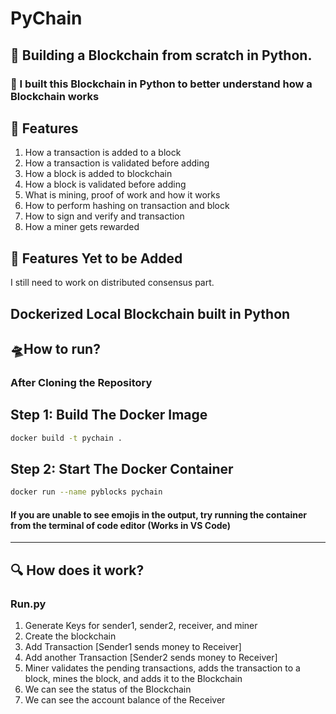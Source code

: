 # PyChain

## :snake: Building a Blockchain from scratch in Python.
### :link: I built this Blockchain in Python to better understand how a Blockchain works

## :rocket: Features

1. How a transaction is added to a block
2. How a transaction is validated before adding 
3. How a block is added to blockchain
4. How a block is validated before adding
5. What is mining, proof of work and how it works
6. How to perform hashing on transaction and block
7. How to sign and verify and transaction
8. How a miner gets rewarded 

## :rocket: Features Yet to be Added
I still need to work on distributed consensus part.

## Dockerized Local Blockchain built in Python
## 🛸How to run?

### After Cloning the Repository

## Step 1: Build The Docker Image

  ```sh
  docker build -t pychain .
  ```
## Step 2: Start The Docker Container

  ```sh
  docker run --name pyblocks pychain
  ```



#### If you are unable to see emojis in the output, try running the container from the terminal of code editor (Works in VS Code)
------------------------------------------------------------------------------------------------------------------------------------

## :mag: How does it work?

### Run.py 
1. Generate Keys for sender1, sender2, receiver, and miner
2. Create the blockchain
3. Add Transaction [Sender1 sends money to Receiver]
4. Add another Transaction [Sender2 sends money to Receiver]
5. Miner validates the pending transactions, adds the transaction to a block, mines the block, and adds it to the Blockchain
6. We can see the status of the Blockchain
7. We can see the account balance of the Receiver

